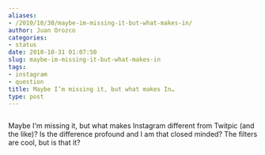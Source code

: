 ```yaml
---
aliases:
- /2010/10/30/maybe-im-missing-it-but-what-makes-in/
author: Juan Orozco
categories:
- status
date: 2010-10-31 01:07:50
slug: maybe-im-missing-it-but-what-makes-in
tags:
- instagram
- question
title: Maybe I’m missing it, but what makes In…
type: post
---
```


[<img src="https://i0.wp.com/iam.juano.info/files/2010/10/instagram.jpg?w=580" alt="" class="alignnone size-full wp-image-2335" data-recalc-dims="1" />][1]

Maybe I'm missing it, but what makes Instagram different from Twitpic (and the like)? Is the difference profound and I am that closed minded? The filters are cool, but is that it?

[1]: http://instagr.am/